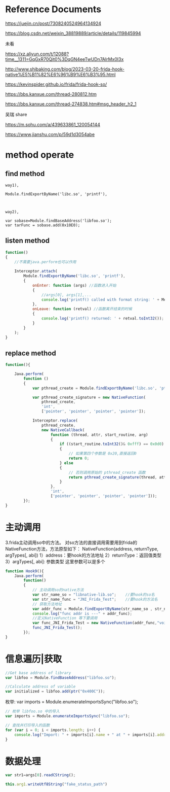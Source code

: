 

# Reference Documents

https://juejin.cn/post/7308240524964134924

https://blog.csdn.net/weixin_38819889/article/details/119845994



未看

https://xz.aliyun.com/t/12088?time__1311=GqGxR70Qit0%3DqGN4eeTwUDn7AIrMx0I3x

http://www.shibaking.com/blog/2023-03-20-frida-hook-native%E5%B1%82%E6%96%B9%E6%B3%95.html

https://kevinspider.github.io/frida/frida-hook-so/

https://bbs.kanxue.com/thread-280812.htm

https://bbs.kanxue.com/thread-274838.htm#msg_header_h2_1



吴瑞 share

https://m.sohu.com/a/439633861_120054144

https://www.jianshu.com/p/59d1d3054abe



# method operate





## find method



```
way1), 

Module.findExportByName('libc.so', 'printf'), 



way2),

var sobase=Module.findBaseAddress('libfoo.so');
var tarFunc = sobase.add(0x10E0);
```







## listen method



```js
function()
{
    //不需要java.perform也可以作用
    
    Interceptor.attach(
        Module.findExportByName('libc.so', 'printf'), 
        {
            onEnter: function (args) //函数进入开始
            {
                //args[0], args[1],... 
                console.log('printf() called with format string: ' + Memory.readUtf8String(args[0]));
            },
            onLeave: function (retval) //函数离开结束的时候
            {
                console.log('printf() returned: ' + retval.toInt32());
            }
		}
    );
}
```





## replace method



```js
function(){

    Java.perform(
        function () 
        {
            var pthread_create = Module.findExportByName('libc.so', 'pthread_create');

            var pthread_create_signature = new NativeFunction(
                pthread_create, 
                'int', 
                ['pointer', 'pointer', 'pointer', 'pointer']);

            Interceptor.replace(
                pthread_create, 
                new NativeCallback(
                    function (thread, attr, start_routine, arg) 
                    {
                        if ((start_routine.toInt32()& 0xfff) == 0x0d0) 
                        {
                            // 如果第四个参数是 0x20,直接返回0
                            return 0;
                        } else 
                        {
                            // 否则调用原始的 pthread_create 函数
                            return pthread_create_signature(thread, attr, start_routine, arg);
                        }
                    }, 
                    'int', 
                    ['pointer', 'pointer', 'pointer', 'pointer']));
    	});
}
```







# 主动调用

3.frida主动调用so中的方法。
对so方法的直接调用需要用到frida的NativeFunction方法，方法原型如下：
NativeFunction(address, returnType, argTypes[, abi])
1）address：要hook的方法地址
2）returnType：返回值类型
3）argTypes[, abi]: 参数类型 这里参数可以是多个



```js
function Hook9(){
	Java.perform(
        function()
        {
            // 主动调用so的native方法
            var str_name_so = "libnative-lib.so";    //要hook的so名
            var str_name_func = "JNI_Frida_Test";    //要hook的方法名
            // 获取方法地址
            var addr_func = Module.findExportByName(str_name_so , str_name_func);
            console.log("func addr is ---" + addr_func);
            //定义NativeFunction 等下要调用
            var func_JNI_Frida_Test = new NativeFunction(addr_func,"void",[]);
            func_JNI_Frida_Test();
		});
}
```





# 信息遍历|获取



```js
//Get base address of library
var libfoo = Module.findBaseAddress("libfoo.so");

//Calculate address of variable
var initialized = libfoo.add(ptr("0x400C"));
```







枚举: var imports = Module.enumerateImportsSync("libfoo.so");

```js
// 枚举 libfoo.so 中的导入
var imports = Module.enumerateImportsSync("libfoo.so");

// 查找并打印导入的函数
for (var i = 0; i < imports.length; i++) {
    console.log("Import: " + imports[i].name + " at " + imports[i].address);
}
```



# 数据处理



```js
var str1=args[0].readCString();

this.arg1.writeUtf8String("fake_status_path")
```

